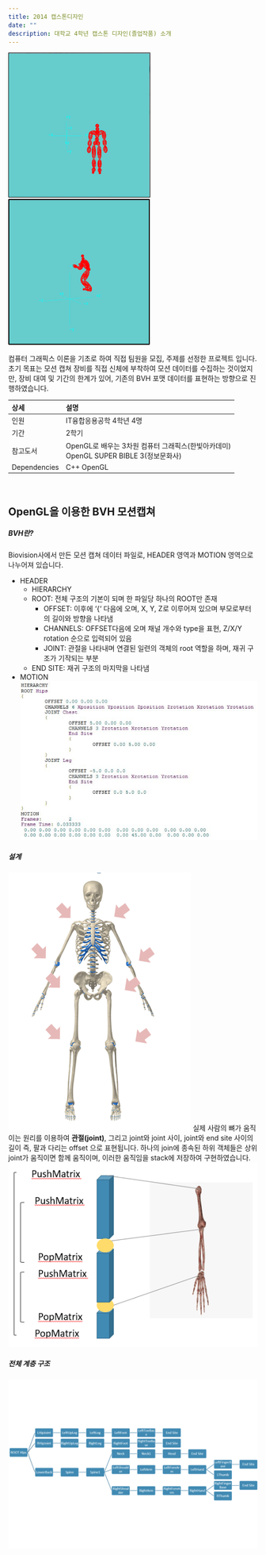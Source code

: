 ```yaml
---
title: 2014 캡스톤디자인
date: ""
description: 대학교 4학년 캡스톤 디자인(졸업작품) 소개  
---
```

![Motion](./001_motion1.png)
![Motion](./001_motion2.png)

컴퓨터 그래픽스 이론을 기초로 하여 직접 팀원을 모집, 주제를 선정한 프로젝트 입니다. 
초기 목표는 모션 캡쳐 장비를 직접 신체에 부착하여 모션 데이터를 수집하는 것이었지만,
장비 대여 및 기간의 한계가 있어, 기존의 BVH 포맷 데이터를 표현하는 방향으로 진행하였습니다.

| 상세 | 설명                                    | 
| :----- | :--------------------------------------- | 
| 인원      | IT융합응용공학 4학년 4명  | 
| 기간      | 2학기  | 
| 참고도서      | OpenGL로 배우는 3차원 컴퓨터 그래픽스(한빛아카데미)<br/> OpenGL SUPER BIBLE 3(정보문화사)|  
|Dependencies      | C++ OpenGL | 


<br/>

## OpenGL을 이용한 BVH 모션캡쳐

##### BVH란? 
Biovision사에서 만든 모션 캡쳐 데이터 파일로, HEADER 영역과 MOTION 영역으로 나누어져 있습니다.
- HEADER
  - HIERARCHY
  - ROOT: 전체 구조의 기본이 되며 한 파일당 하나의 ROOT만 존재
    - OFFSET: 이후에 ‘{‘ 다음에 오며, X, Y, Z로 이루어져 있으며 부모로부터의 길이와 방향을 나타냄
    - CHANNELS: OFFSET다음에 오며 채널 개수와 type을 표현, Z/X/Y rotation 순으로 입력되어 있음
    - JOINT: 관절을 나타내며 연결된 일련의 객체의 root 역할을 하며, 재귀 구조가 기작되는 부분
  - END SITE: 재귀 구조의 마지막을 나타냄
- MOTION    
![Section](./001_section.png)

##### 설계
![Section](./001_skeleton.png)
실제 사람의 뼈가 움직이는 원리를 이용하여 **관절(joint)**, 그리고 joint와 joint 사이, joint와 end site 사이의 길이
즉, 팔과 다리는 offset 으로 표현됩니다. 
하나의 join에 종속된 하위 객체들은 상위 joint가 움직이면 함께 움직이며, 
이러한 움직임을 stack에 저장하여 구현하였습니다. <br/>
![Section](./001_skeleton2.png)

##### 전체 계층 구조
![Section](./001_hir.png)

